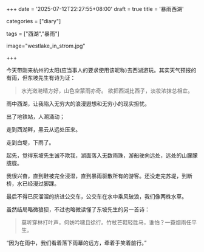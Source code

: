 +++
date = '2025-07-12T22:27:55+08:00'
draft = true
title = '暴雨西湖'

categories = ["diary"]

tags = ["西湖","暴雨"]

image="westlake_in_strom.jpg"

+++

今天带刚来杭州的太阳(应当事人的要求使用该昵称)去西湖游玩。其实天气预报的有雨，但东坡先生有诗为证：

> 水光潋滟晴方好，山色空蒙雨亦奇。
> 欲把西湖比西子，淡妆浓抹总相宜。

雨中西湖，让我陷入无穷大的浪漫遐想和无穷小的现实担忧。

出了地铁站，人潮涌动；

走到西湖畔，黑云从远处压来。

走到白堤，下雨了。

起先，觉得东坡先生诚不欺我，湖面落入无数雨珠，游船驶向远处，远处的山朦朦胧胧。

我很兴奋，直到鞋被完全浸湿，直到暴雨驱散所有的游客。还没走完苏堤，到断桥，水已经漫过脚踝。

最后不得已灰溜溜的挤进公交车，公交车在水中乘风破浪，我们像两株水草。

虽然结局略微狼狈，不过也略微读懂了东坡先生的另一首诗：

> 莫听穿林打叶声，何妨吟啸且徐行。竹杖芒鞋轻胜马，谁怕？一蓑烟雨任平生。



“因为在雨中，我们看着落下雨幕的远方，牵着手笑着前行。”

